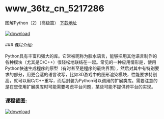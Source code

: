 # www_36tz_cn_5217286
图解Python（2）（高级篇）
[下载地址](http://www.36tz.cn/article/5217286 "下载地址")
<br/></br>[![download](http://36tz.cn/muke_img/2020_12_12345-13.jpg "下载地址")](http://www.36tz.cn/article/5217286 "下载地址")
<br/></br>### 课程介绍:<br/></br>Python具有丰富和强大的库。它常被昵称为胶水语言，能够把用其他语言制作的各种模块（尤其是C/C++）很轻松地联结在一起。常见的一种应用情形是，使用Python快速生成程序的原型（有时甚至是程序的最终界面），然后对其中有特别要求的部分，用更合适的语言改写，比如3D游戏中的图形渲染模块，性能要求特别高，就可以用C/C++重写，而后封装为Python可以调用的扩展类库。需要注意的是在您使用扩展类库时可能需要考虑平台问题，某些可能不提供跨平台的实现。

### 课程截图:
[![download](http://36tz.cn/muke_img/2020_12_2-127.png "下载地址")](http://www.36tz.cn/article/5217286 "下载地址")
